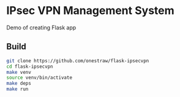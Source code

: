 # IPsec VPN Management System

Demo of creating Flask app

## Build

```bash
git clone https://github.com/onestraw/flask-ipsecvpn
cd flask-ipsecvpn
make venv
source venv/bin/activate
make deps
make run
```
